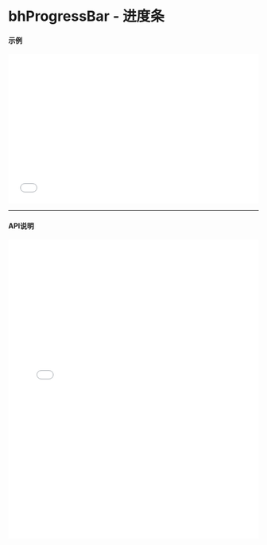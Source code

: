 # bhProgressBar - 进度条

#### 示例

<iframe width="100%" height="300" src="//jsrun.net/A4pKp/embedded/all/light/" allowfullscreen="allowfullscreen" frameborder="0"></iframe>

*****
#### API说明

<iframe width="100%" height="600" src="../bh_apis/1.0/module-bhProgressBar.html" frameborder="0" id="innerFrame"></iframe>